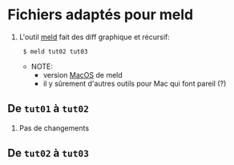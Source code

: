 # Fichiers adaptés pour meld

1. L'outil [meld](https://meldmerge.org/) fait des diff graphique et récursif:

        $ meld tut02 tut03

    * NOTE: 
        * version [MacOS](https://github.com/yousseb/meld/releases/) de meld
        * il y sûrement d'autres outils pour Mac qui font pareil (?)

## De `tut01` à `tut02`

1. Pas de changements

## De `tut02` à `tut03`






